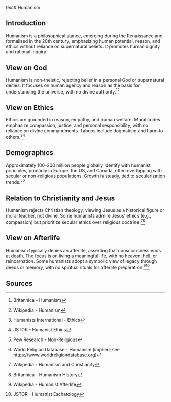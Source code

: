 text# Humanism
## Introduction
Humanism is a philosophical stance, emerging during the Renaissance and formalized in the 20th century, emphasizing human potential, reason, and ethics without reliance on supernatural beliefs. It promotes human dignity and rational inquiry.
## View on God
Humanism is non-theistic, rejecting belief in a personal God or supernatural deities. It focuses on human agency and reason as the basis for understanding the universe, with no divine authority.[^1][^2]
## View on Ethics
Ethics are grounded in reason, empathy, and human welfare. Moral codes emphasize compassion, justice, and personal responsibility, with no reliance on divine commandments. Taboos include dogmatism and harm to others.[^3][^4]
## Demographics
Approximately 100–200 million people globally identify with humanist principles, primarily in Europe, the US, and Canada, often overlapping with secular or non-religious populations. Growth is steady, tied to secularization trends.[^5][^6]
## Relation to Christianity and Jesus
Humanism rejects Christian theology, viewing Jesus as a historical figure or moral teacher, not divine. Some humanists admire Jesus’ ethics (e.g., compassion) but prioritize secular ethics over religious doctrine.[^7][^8]
## View on Afterlife
Humanism typically denies an afterlife, asserting that consciousness ends at death. The focus is on living a meaningful life, with no heaven, hell, or reincarnation. Some humanists adopt a symbolic view of legacy through deeds or memory, with no spiritual rituals for afterlife preparation.[^9][^10]
## Sources
[^1]: Britannica - Humanism[](https://www.britannica.com/topic/Humanism)
[^2]: Wikipedia - Humanism[](https://en.wikipedia.org/wiki/Humanism)
[^3]: Humanists International - Ethics[](https://humanists.international/what-is-humanism/ethics/)
[^4]: JSTOR - Humanist Ethics[](https://www.jstor.org/stable/3260587)
[^5]: Pew Research - Non-Religious[](https://www.pewresearch.org/religion/2015/05/12/americas-changing-religious-landscape/)
[^6]: World Religion Database - Humanism (implied; see https://www.worldreligiondatabase.org)
[^7]: Wikipedia - Humanism and Christianity[](https://en.wikipedia.org/wiki/Humanism#Christianity)
[^8]: Britannica - Humanism History[](https://www.britannica.com/topic/Humanism)
[^9]: Wikipedia - Humanist Afterlife[](https://en.wikipedia.org/wiki/Humanism#Afterlife)
[^10]: JSTOR - Humanist Eschatology[](https://www.jstor.org/stable/3260588)
